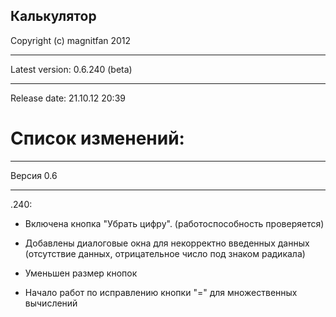 ﻿Калькулятор
----------------------------
Copyright (c) magnitfan 2012
______________________________
Latest version: 0.6.240 (beta)
______________________________
Release date: 21.10.12 20:39

Список изменений:
=================
______________________________
Версия 0.6
______________________________
.240:

- Включена кнопка "Убрать цифру". (работоспособность проверяется)

- Добавлены диалоговые окна для некорректно введенных данных (отсутствие данных, отрицательное число под знаком радикала)

- Уменьшен размер кнопок

- Начало работ по исправлению кнопки "=" для множественных вычислений